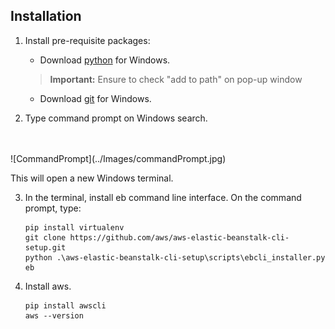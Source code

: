 ## Installation
1. Install pre-requisite packages:
   - Download [python](https://www.python.org/downloads/) for Windows. 
   > **Important:** Ensure to check "add to path" on pop-up window
   - Download [git](https://git-scm.com/download/win) for Windows. 

2. Type command prompt on Windows search.
<br>
<br>
![CommandPrompt](../Images/commandPrompt.jpg)

This will open a new Windows terminal. 

3. In the terminal, install eb command line interface. On the command prompt, type:
    ```shell
    pip install virtualenv
    git clone https://github.com/aws/aws-elastic-beanstalk-cli-setup.git
    python .\aws-elastic-beanstalk-cli-setup\scripts\ebcli_installer.py
    eb
    ```

4. Install aws. 
    ```shell
    pip install awscli
    aws --version
    ```